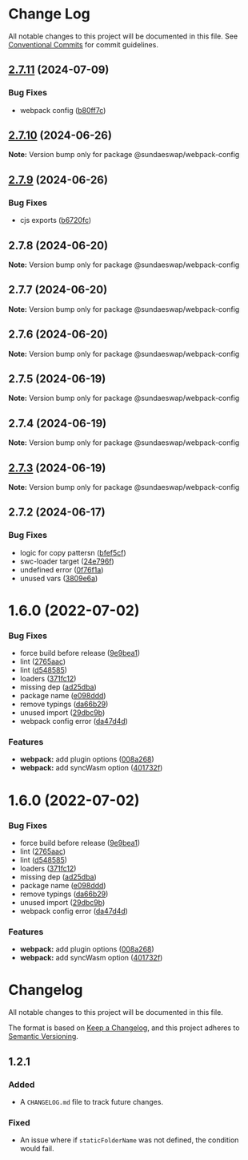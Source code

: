 # Change Log

All notable changes to this project will be documented in this file.
See [Conventional Commits](https://conventionalcommits.org) for commit guidelines.

## [2.7.11](https://github.com/sundaeswap-finance/frontend-configurations/compare/@sundaeswap/webpack-config@2.7.10...@sundaeswap/webpack-config@2.7.11) (2024-07-09)

### Bug Fixes

- webpack config ([b80ff7c](https://github.com/sundaeswap-finance/frontend-configurations/commit/b80ff7c4c72d513cb0bc244ebb99b4194bf1e894))

## [2.7.10](https://github.com/sundaeswap-finance/frontend-configurations/compare/@sundaeswap/webpack-config@2.7.9...@sundaeswap/webpack-config@2.7.10) (2024-06-26)

**Note:** Version bump only for package @sundaeswap/webpack-config

## [2.7.9](https://github.com/sundaeswap-finance/frontend-configurations/compare/@sundaeswap/webpack-config@2.7.8...@sundaeswap/webpack-config@2.7.9) (2024-06-26)

### Bug Fixes

- cjs exports ([b6720fc](https://github.com/sundaeswap-finance/frontend-configurations/commit/b6720fc27363ecbb808d3311bbf06482df472916))

## 2.7.8 (2024-06-20)

**Note:** Version bump only for package @sundaeswap/webpack-config

## 2.7.7 (2024-06-20)

**Note:** Version bump only for package @sundaeswap/webpack-config

## 2.7.6 (2024-06-20)

**Note:** Version bump only for package @sundaeswap/webpack-config

## 2.7.5 (2024-06-19)

**Note:** Version bump only for package @sundaeswap/webpack-config

## 2.7.4 (2024-06-19)

**Note:** Version bump only for package @sundaeswap/webpack-config

## [2.7.3](https://github.com/sundaeswap-finance/frontend-configurations/compare/@sundaeswap/webpack-config@2.7.2...@sundaeswap/webpack-config@2.7.3) (2024-06-19)

**Note:** Version bump only for package @sundaeswap/webpack-config

## 2.7.2 (2024-06-17)

### Bug Fixes

- logic for copy pattersn ([bfef5cf](https://github.com/sundaeswap-finance/frontend-configurations/commit/bfef5cff58d91565fc73844f55f3f11ef357e655))
- swc-loader target ([24e796f](https://github.com/sundaeswap-finance/frontend-configurations/commit/24e796fa3a99824b34ea89a80a8f6f33bed733e0))
- undefined error ([0f76f1a](https://github.com/sundaeswap-finance/frontend-configurations/commit/0f76f1ae66504b9afe67eb170f003543336b4706))
- unused vars ([3809e6a](https://github.com/sundaeswap-finance/frontend-configurations/commit/3809e6ab8b4b9b5b11cb5639e798925dcf86f1d4))

# 1.6.0 (2022-07-02)

### Bug Fixes

- force build before release ([9e9bea1](https://github.com/sundaeswap-finance/frontend-configurations/commit/9e9bea11ed0a789920cdfb2efef20e9394ce0177))
- lint ([2765aac](https://github.com/sundaeswap-finance/frontend-configurations/commit/2765aac9754e28ed834fdc9399f2c8a3db6e46da))
- lint ([d548585](https://github.com/sundaeswap-finance/frontend-configurations/commit/d54858568a9012765f32d5546e37074b62e0165f))
- loaders ([371fc12](https://github.com/sundaeswap-finance/frontend-configurations/commit/371fc1293ee85fcc726654978e514a9fa5bb6475))
- missing dep ([ad25dba](https://github.com/sundaeswap-finance/frontend-configurations/commit/ad25dbaa5a966d5436619cb85d1790cb88112b79))
- package name ([e098ddd](https://github.com/sundaeswap-finance/frontend-configurations/commit/e098ddd5628cd704235cac548deb4ef51718d5ed))
- remove typings ([da66b29](https://github.com/sundaeswap-finance/frontend-configurations/commit/da66b29895b495a6cb8045eaee70f60d82f5fdee))
- unused import ([29dbc9b](https://github.com/sundaeswap-finance/frontend-configurations/commit/29dbc9bbbb0217513fedce3e38c97b2f42e1f63d))
- webpack config error ([da47d4d](https://github.com/sundaeswap-finance/frontend-configurations/commit/da47d4dac4fc7acfd5473c53027db2cff3cc3fa2))

### Features

- **webpack:** add plugin options ([008a268](https://github.com/sundaeswap-finance/frontend-configurations/commit/008a2682fd70a48f01664e66a3b83900a4274c99))
- **webpack:** add syncWasm option ([401732f](https://github.com/sundaeswap-finance/frontend-configurations/commit/401732fdd7d669cd7ca7710f7635230453bd1875))

# 1.6.0 (2022-07-02)

### Bug Fixes

- force build before release ([9e9bea1](https://github.com/sundaeswap-finance/frontend-configurations/commit/9e9bea11ed0a789920cdfb2efef20e9394ce0177))
- lint ([2765aac](https://github.com/sundaeswap-finance/frontend-configurations/commit/2765aac9754e28ed834fdc9399f2c8a3db6e46da))
- lint ([d548585](https://github.com/sundaeswap-finance/frontend-configurations/commit/d54858568a9012765f32d5546e37074b62e0165f))
- loaders ([371fc12](https://github.com/sundaeswap-finance/frontend-configurations/commit/371fc1293ee85fcc726654978e514a9fa5bb6475))
- missing dep ([ad25dba](https://github.com/sundaeswap-finance/frontend-configurations/commit/ad25dbaa5a966d5436619cb85d1790cb88112b79))
- package name ([e098ddd](https://github.com/sundaeswap-finance/frontend-configurations/commit/e098ddd5628cd704235cac548deb4ef51718d5ed))
- remove typings ([da66b29](https://github.com/sundaeswap-finance/frontend-configurations/commit/da66b29895b495a6cb8045eaee70f60d82f5fdee))
- unused import ([29dbc9b](https://github.com/sundaeswap-finance/frontend-configurations/commit/29dbc9bbbb0217513fedce3e38c97b2f42e1f63d))
- webpack config error ([da47d4d](https://github.com/sundaeswap-finance/frontend-configurations/commit/da47d4dac4fc7acfd5473c53027db2cff3cc3fa2))

### Features

- **webpack:** add plugin options ([008a268](https://github.com/sundaeswap-finance/frontend-configurations/commit/008a2682fd70a48f01664e66a3b83900a4274c99))
- **webpack:** add syncWasm option ([401732f](https://github.com/sundaeswap-finance/frontend-configurations/commit/401732fdd7d669cd7ca7710f7635230453bd1875))

# Changelog

All notable changes to this project will be documented in this file.

The format is based on [Keep a Changelog](https://keepachangelog.com/en/1.0.0/), and this project adheres to [Semantic Versioning](https://semver.org/spec/v2.0.0.html).

## 1.2.1

### Added

- A `CHANGELOG.md` file to track future changes.

### Fixed

- An issue where if `staticFolderName` was not defined, the condition would fail.
